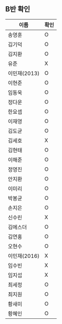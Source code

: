 ## B반 확인
이름 | 확인
--- | ---
송영훈	| O
김기덕	| O
김지환	| O
유준 | X
이민재(2013)	| O
이현준	| O
임동욱	| O
정다운	| O
한요셉	| O
이재영	| O
김도균	| O
김세호	| X
김현태	| O
이해준	| O
정영진	| O
안지환	| O
이미리	| O
박봉균	| O
손지은	| O
신수린	| X
김에스더 | O
김연홍	| O
오현수	| O
이민재(2016)	| X
임수빈	| X
임지섭	| X
최세정	| O
최지원	| O
황새미	| O
황혜인	| O
